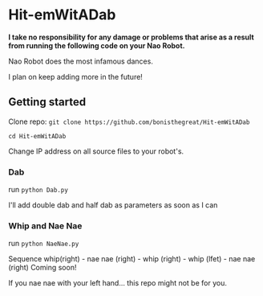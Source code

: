 # Hit-emWitADab

**I take no responsibility for any damage or problems that arise as a result from running the following code on your Nao Robot.**

Nao Robot does the most infamous dances. 

I plan on keep adding more in the future!

## Getting started

Clone repo: `git clone https://github.com/bonisthegreat/Hit-emWitADab`

`cd Hit-emWitADab`

Change IP address on all source files to your robot's.

### Dab

run `python Dab.py`

I'll add double dab and half dab as parameters as soon as I can

### Whip and Nae Nae

run `python NaeNae.py`

Sequence whip(right) - nae nae (right) - whip (right) - whip (lfet) - nae nae (right) Coming soon!

If you nae nae with your left hand... this repo might not be for you.

